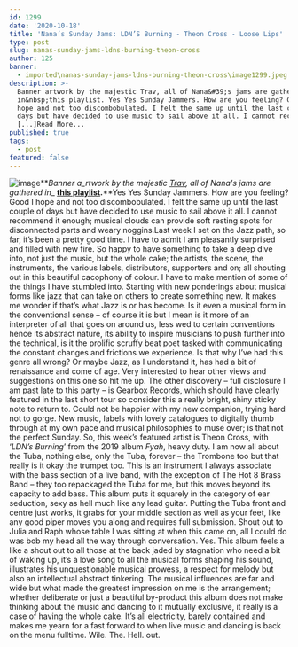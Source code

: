 ```yaml
---
id: 1299
date: '2020-10-18'
title: 'Nana’s Sunday Jams: LDN’S Burning - Theon Cross - Loose Lips'
type: post
slug: nanas-sunday-jams-ldns-burning-theon-cross
author: 125
banner:
  - imported\nanas-sunday-jams-ldns-burning-theon-cross\image1299.jpeg
description: >-
  Banner artwork by the majestic Trav, all of Nana&#39;s jams are gathered
  in&nbsp;this playlist. Yes Yes Sunday Jammers. How are you feeling? Good I
  hope and not too discombobulated. I felt the same up until the last couple of
  days but have decided to use music to sail above it all. I cannot recommend it
  [...]Read More...
published: true
tags:
  - post
featured: false
---
```

![image](../imported\nanas-sunday-jams-ldns-burning-theon-cross\image1299.jpeg)**_Banner a_rtwork by the majestic [Trav](https://www.backdownwarchild.co.uk/), all of Nana's jams are gathered in__ [__this playlist__](https://open.spotify.com/playlist/12UoQ8ov5i6P8BIfm2lOjS?si=jarAn1CXSEuYB9vAxJidOg)__.__**Yes Yes Sunday Jammers. How are you feeling? Good I hope and not too discombobulated. I felt the same up until the last couple of days but have decided to use music to sail above it all. I cannot recommend it enough; musical clouds can provide soft resting spots for disconnected parts and weary noggins.Last week I set on the Jazz path, so far, it’s been a pretty good time. I have to admit I am pleasantly surprised and filled with new fire. So happy to have something to take a deep dive into, not just the music, but the whole cake; the artists, the scene, the instruments, the various labels, distributors, supporters and on; all shouting out in this beautiful cacophony of colour. I have to make mention of some of the things I have stumbled into. Starting with new ponderings about musical forms like jazz that can take on others to create something new. It makes me wonder if that’s what Jazz is or has become. Is it even a musical form in the conventional sense – of course it is but I mean is it more of an interpreter of all that goes on around us, less wed to certain conventions hence its abstract nature, its ability to inspire musicians to push further into the technical, is it the prolific scruffy beat poet tasked with communicating the constant changes and frictions we experience. Is that why I’ve had this genre all wrong? Or maybe Jazz, as I understand it, has had a bit of renaissance and come of age. Very interested to hear other views and suggestions on this one so hit me up. The other discovery – full disclosure I am past late to this party – is Gearbox Records, which should have clearly featured in the last short tour so consider this a really bright, shiny sticky note to return to. Could not be happier with my new companion, trying hard not to gorge. New music, labels with lovely catalogues to digitally thumb through at my own pace and musical philosophies to muse over; is that not the perfect Sunday. So, this week’s featured artist is Theon Cross, with ‘_LDN’s Burning_’ from the 2019 album _Fyah_, heavy duty. I am now all about the Tuba, nothing else, only the Tuba, forever – the Trombone too but that really is it okay the trumpet too. This is an instrument I always associate with the bass section of a live band, with the exception of The Hot 8 Brass Band – they too repackaged the Tuba for me, but this moves beyond its capacity to add bass. This album puts it squarely in the category of ear seduction, sexy as hell much like any lead guitar. Putting the Tuba front and centre just works, it grabs for your middle section as well as your feet, like any good piper moves you along and requires full submission. Shout out to Julia and Raph whose table I was sitting at when this came on, all I could do was bob my head all the way through conversation. Yes. This album feels a like a shout out to all those at the back jaded by stagnation who need a bit of waking up, it’s a love song to all the musical forms shaping his sound, illustrates his unquestionable musical prowess, a respect for melody but also an intellectual abstract tinkering. The musical influences are far and wide but what made the greatest impression on me is the arrangement; whether deliberate or just a beautiful by-product this album does not make thinking about the music and dancing to it mutually exclusive, it really is a case of having the whole cake. It’s all electricity, barely contained and makes me yearn for a fast forward to when live music and dancing is back on the menu fulltime. Wile. The. Hell. out.